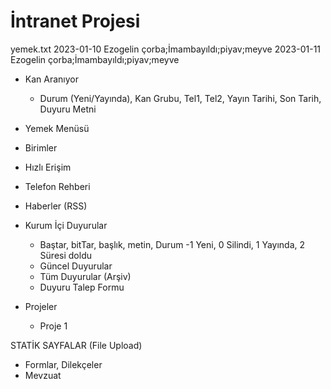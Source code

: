 
# İntranet Projesi
yemek.txt
2023-01-10 Ezogelin çorba;İmambayıldı;piyav;meyve
2023-01-11 Ezogelin çorba;İmambayıldı;piyav;meyve

- Kan Aranıyor
  - Durum (Yeni/Yayında), Kan Grubu, Tel1, Tel2, Yayın Tarihi, Son Tarih, Duyuru Metni

- Yemek Menüsü

- Birimler

- Hızlı Erişim

- Telefon Rehberi

- Haberler (RSS)

- Kurum İçi Duyurular
  - Baştar, bitTar, başlık, metin, Durum -1 Yeni, 0 Silindi, 1 Yayında, 2 Süresi doldu
  - Güncel Duyurular
  - Tüm Duyurular (Arşiv)
  - Duyuru Talep Formu

- Projeler
  - Proje 1

STATİK SAYFALAR (File Upload)
- Formlar, Dilekçeler
- Mevzuat


